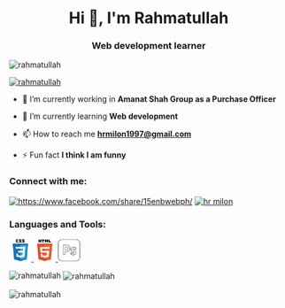 <h1 align="center">Hi 👋, I'm Rahmatullah</h1>
<h3 align="center">Web development learner</h3>

<p align="left"> <img src="https://komarev.com/ghpvc/?username=rahmatullah&label=Profile%20views&color=0e75b6&style=flat" alt="rahmatullah" /> </p>

<p align="left"> <a href="https://github.com/ryo-ma/github-profile-trophy"><img src="https://github-profile-trophy.vercel.app/?username=rahmatullah" alt="rahmatullah" /></a> </p>

- 🔭 I’m currently working in **Amanat Shah Group as a Purchase Officer**

- 🌱 I’m currently learning **Web development**

- 📫 How to reach me **hrmilon1997@gmail.com**

- ⚡ Fun fact **I think I am funny**

<h3 align="left">Connect with me:</h3>
<p align="left">
<a href="https://fb.com/https://www.facebook.com/share/15enbwebph/" target="blank"><img align="center" src="https://raw.githubusercontent.com/rahuldkjain/github-profile-readme-generator/master/src/images/icons/Social/facebook.svg" alt="https://www.facebook.com/share/15enbwebph/" height="30" width="40" /></a>
<a href="https://www.youtube.com/c/hr milon" target="blank"><img align="center" src="https://raw.githubusercontent.com/rahuldkjain/github-profile-readme-generator/master/src/images/icons/Social/youtube.svg" alt="hr milon" height="30" width="40" /></a>
</p>

<h3 align="left">Languages and Tools:</h3>
<p align="left"> <a href="https://www.w3schools.com/css/" target="_blank" rel="noreferrer"> <img src="https://raw.githubusercontent.com/devicons/devicon/master/icons/css3/css3-original-wordmark.svg" alt="css3" width="40" height="40"/> </a> <a href="https://www.w3.org/html/" target="_blank" rel="noreferrer"> <img src="https://raw.githubusercontent.com/devicons/devicon/master/icons/html5/html5-original-wordmark.svg" alt="html5" width="40" height="40"/> </a> <a href="https://www.photoshop.com/en" target="_blank" rel="noreferrer"> <img src="https://raw.githubusercontent.com/devicons/devicon/master/icons/photoshop/photoshop-line.svg" alt="photoshop" width="40" height="40"/> </a> </p>

<p><img align="left" src="https://github-readme-stats.vercel.app/api/top-langs?username=rahmatullah&show_icons=true&locale=en&layout=compact" alt="rahmatullah" /></p>

<p>&nbsp;<img align="center" src="https://github-readme-stats.vercel.app/api?username=rahmatullah&show_icons=true&locale=en" alt="rahmatullah" /></p>

<p><img align="center" src="https://github-readme-streak-stats.herokuapp.com/?user=rahmatullah&" alt="rahmatullah" /></p>
